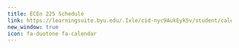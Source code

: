 ```yaml
---
title: ECEn 225 Schedule
link: https://learningsuite.byu.edu/.Ixle/cid-nyc9AukEyk5v/student/calendar
new_window: true
icon: fa-duotone fa-calendar
---
```

